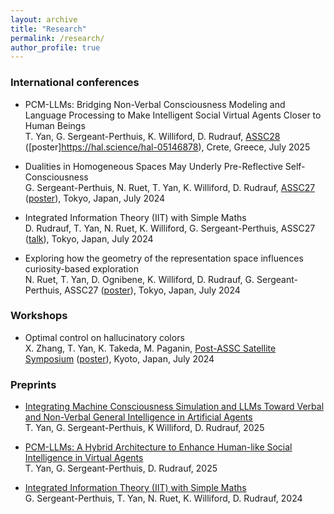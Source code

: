 ```yaml
---
layout: archive
title: "Research"
permalink: /research/
author_profile: true
---
```


### International conferences
* PCM-LLMs: Bridging Non-Verbal Consciousness Modeling and Language Processing to Make Intelligent Social Virtual Agents Closer to Human Beings <br>
T. Yan, G. Sergeant-Perthuis, K. Williford, D. Rudrauf, [ASSC28](https://assc2025.gr/) ([poster]https://hal.science/hal-05146878), Crete, Greece, July 2025

* Dualities in Homogeneous Spaces May Underly Pre-Reflective Self-Consciousness <br>
G. Sergeant-Perthuis, N. Ruet, T. Yan, K. Williford, D. Rudrauf, [ASSC27](https://assc27.net/) ([poster](https://hal.sorbonne-universite.fr/hal-04636572)), Tokyo, Japan, July 2024

* Integrated Information Theory (IIT) with Simple Maths <br>
D. Rudrauf, T. Yan, N. Ruet, K. Williford, G. Sergeant-Perthuis, ASSC27 ([talk](https://hal.sorbonne-universite.fr/hal-04636522)), Tokyo, Japan, July 2024

* Exploring how the geometry of the representation space influences curiosity-based exploration <br>
N. Ruet, T. Yan, D. Ognibene, K. Williford, D. Rudrauf, G. Sergeant-Perthuis, ASSC27 ([poster](https://universite-paris-saclay.hal.science/hal-04637645)), Tokyo, Japan, July 2024

### Workshops
* Optimal control on hallucinatory colors <br>
X. Zhang, T. Yan, K. Takeda, M. Paganin, [Post-ASSC Satellite Symposium](https://drive.google.com/file/d/1oog64kLhi32-Y_ArKAsA3WzItYQobJCM/view?usp=sharing) ([poster](https://universite-paris-saclay.hal.science/hal-04637646)), Kyoto, Japan, July 2024

### Preprints
* [Integrating Machine Consciousness Simulation and LLMs Toward Verbal and Non-Verbal General Intelligence in Artificial Agents](https://hal.science/hal-05064693) <br>
T. Yan, G. Sergeant-Perthuis, K Williford, D. Rudrauf, 2025

* [PCM-LLMs: A Hybrid Architecture to Enhance Human-like Social Intelligence in Virtual Agents](https://hal.science/hal-05054281) <br>
T. Yan, G. Sergeant-Perthuis, D. Rudrauf, 2025

* [Integrated Information Theory (IIT) with Simple Maths](https://hal.sorbonne-universite.fr/hal-04531404/document) <br>
G. Sergeant-Perthuis, T. Yan, N. Ruet, K. Williford, D. Rudrauf, 2024


